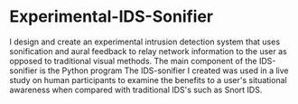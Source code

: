 # Experimental-IDS-Sonifier
I design and create an experimental intrusion detection system that uses sonification and aural feedback to relay network information to the user as opposed to traditional visual methods. The main component of the IDS-sonifier is the Python program  The IDS-sonifier I created was used in a live study on human participants to examine the benefits to a user's situational awareness when compared with traditional IDS's such as Snort IDS.
